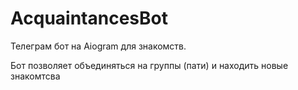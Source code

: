 # AcquaintancesBot
Телеграм бот на Aiogram для знакомств.

Бот позволяет объединяться на группы (пати) и находить новые знакомтсва
